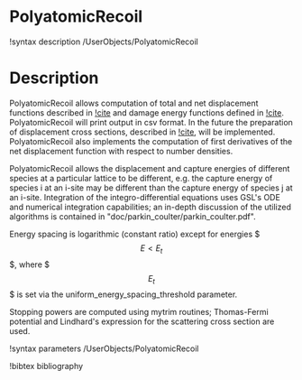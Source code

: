 # PolyatomicRecoil

!syntax description /UserObjects/PolyatomicRecoil

# Description

PolyatomicRecoil allows computation of total and net displacement functions described in [!cite](PC1981) and damage energy functions defined in [!cite](PC1980). PolyatomicRecoil will
print output in csv format. In the future the preparation of displacement cross sections, described in
[!cite](HG1993), will be implemented. PolyatomicRecoil also implements the computation of first derivatives of the net displacement function with respect to number densities.

PolyatomicRecoil allows the displacement and capture energies
of different species at a particular lattice to be different, e.g. the capture energy of species i at an
i-site may be different than the capture energy of species j at an i-site. Integration of the
integro-differential equations uses GSL's ODE and numerical integration capabilities; an in-depth discussion
of the utilized algorithms is contained in "doc/parkin_coulter/parkin_coulter.pdf".

Energy spacing is logarithmic (constant ratio) except for energies $$$E < E_t$$$, where $$$E_t$$$ is set via the uniform_energy_spacing_threshold parameter.

Stopping powers are computed using mytrim routines; Thomas-Fermi potential and Lindhard's expression for the scattering cross section are used.

!syntax parameters /UserObjects/PolyatomicRecoil

!bibtex bibliography
